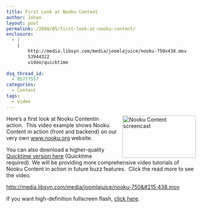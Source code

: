 ```yaml
---
title: First Look at Nooku Content
author: Johan
layout: post
permalink: /2008/05/first-look-at-nooku-content/
enclosure:
  - |
    |
        http://media.libsyn.com/media/joomlajuice/nooku-750x438.mov
        53944322
        video/quicktime
        
dsq_thread_id:
  - 85777557
categories:
  - Content
tags:
  - video
---
```

<img style="margin-left: 15px" src="http://farm6.static.flickr.com/5309/5668682231_1467771fb8_o.jpg" width="195" height="112" alt="Nooku Content screencast" border="0" align="right" /></a>Here&#8217;s a first look at Nooku Contentin action.  This video example shows Nooku Content in action (front and backend) on our very own www.nooku.org website.

You can also download a higher-quality <a href="http://media.libsyn.com/media/joomlajuice/nooku-750x438.mov" target="_blank">Quicktime version here</a> (Quicktime required). We will be providing more comprehensive video tutorials of Nooku Content in action in future buzz features.  Click the read more to see the video.

<!--more-->

http://media.libsyn.com/media/joomlajuice/nooku-750&#215;438.mov

If you want high-definition fullscreen flash, <a href="http://www.motionbox.com/videos/7c9ddbb0191ce0f4?quality=hd&type=progressive" target="_blank">click here</a>.
